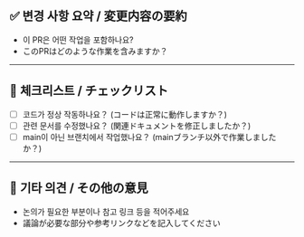## ✅ 변경 사항 요약 / 変更内容の要約
- 이 PR은 어떤 작업을 포함하나요?
- このPRはどのような作業を含みますか？

---

## 📌 체크리스트 / チェックリスト
- [ ] 코드가 정상 작동하나요？ (コードは正常に動作しますか？)
- [ ] 관련 문서를 수정했나요？ (関連ドキュメントを修正しましたか？)
- [ ] main이 아닌 브랜치에서 작업했나요？ (mainブランチ以外で作業しましたか？)

---

## 💬 기타 의견 / その他の意見
- 논의가 필요한 부분이나 참고 링크 등을 적어주세요
- 議論が必要な部分や参考リンクなどを記入してください
